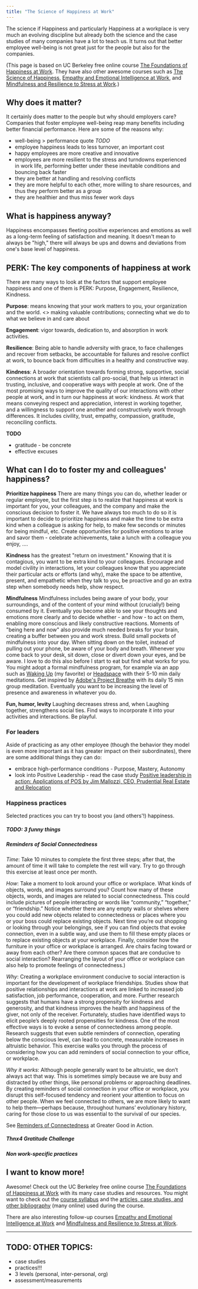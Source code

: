 ```yaml
---
title: "The Science of Happiness at Work"
---
```


The science if Happiness and particularly Happiness at a workplace is very much an evolving discipline but already both the science and the case studies of many companies have a lot to teach us. It turns out that better employee well-being is not great just for the people but also for the companies.

(This page is based on UC Berkeley free online course [The Foundations of Happiness at Work](https://www.edx.org/course/the-foundations-of-happiness-at-work). They have also other awesome courses such as [The Science of Happiness](https://www.edx.org/course/the-science-of-happiness-0), [Empathy and Emotional Intelligence at Work](https://www.edx.org/course/empathy-emotional-intelligence-work-uc-berkeleyx-gg203x), and [Mindfulness and Resilience to Stress at Work](https://www.edx.org/course/mindfulness-resilience-stress-work-uc-berkeleyx-gg202x).)

Why does it matter?
-------------------

It certainly does matter to the people but why should employers care? Companies that foster employee well-being reap many benefits including better financial performance. Here are some of the reasons why:

* well-being > performance quote *TODO*
* employee happiness leads to less turnover, an important cost
* happy employees are more creative and innovative
* employees are more resilient to the stress and turndowns experienced in work life, performing better under these inevitable conditions and bouncing back faster
* they are better at handling and resolving conflicts
* they are more helpful to each other, more willing to share resources, and thus they perform better as a group
* they are healthier and thus miss fewer work days

What is happiness anyway?
-------------------------

Happiness encompasses fleeting positive experiences and emotions as well as a long-term feeling of satisfaction and meaning. It doesn't mean to always be "high," there will always be ups and downs and deviations from one's base level of happiness.

PERK: The key components of happiness at work
---------------------------------------------

There are many ways to look at the factors that support employee happiness and one of them is PERK: Purpose, Engagement, Resilience, Kindness.

**Purpose**: means knowing that your work matters to you, your organization and the world. <> making valuable contributions; connecting what we do to what we believe in and care about

**Engagement**: vigor towards, dedication to, and absorption in work activities.

**Resilience**: Being able to handle adversity with grace, to face challenges and recover from setbacks, be accountable for failures and resolve conflict at work, to bounce back from difficulties in a healthy and constructive way.

**Kindness**: A broader orientation towards forming strong, supportive, social connections at work that scientists call pro-social, that help us interact in trusting, inclusive, and cooperative ways with people at work. One of the most promising ways to improve the quality of our interactions with other people at work, and in turn our happiness at work: kindness. At work that means conveying respect and appreciation, interest in working together, and a willingness to support one another and constructively work through differences. It includes civility, trust, empathy, compassion, gratitude, reconciling conflicts.

**TODO**

- gratitude - be concrete
- effective excuses

What can I do to foster my and colleagues' happiness?
-----------------------------------------------------

**Prioritize happiness** There are many things you can do, whether leader or regular employee, but the first step is to realize that happiness at work is important for you, your colleagues, and the company and make the conscious decision to foster it. We have always too much to do so it is important to decide to prioritize happiness and make the time to be extra kind when a colleague is asking for help, to make few seconds or minutes for being mindful, etc. Create opportunities for positive emotions to arise and savor them - celebrate achievements, take a lunch with a colleague you enjoy, ....

**Kindness** has the greatest "return on investment." Knowing that it is contagious, you want to be extra kind to your colleagues. Encourage and model civility in interactions, let your colleagues know that you appreciate their particular acts or efforts (and why), make the space to be attentive, present, and empathetic when they talk to you, be proactive and go an extra step when somebody needs help, show respect.

**Mindfulness** Mindfulness includes being aware of your body, your surroundings, and of the content of your mind without (crucially!) being consumed by it. Eventually you become able to see your thoughts and emotions more clearly and to decide whether - and how - to act on them, enabling more conscious and likely constructive reactions. Moments of "being here and now" also provide much needed breaks for your brain, creating a buffer between you and work stress. Build small pockets of mindfulness into your day. When sitting down on the toilet, instead of pulling out your phone, be aware of your body and breath. Whenever you come back to your desk, sit down, close or divert down your eyes, and be aware. I love to do this also before I start to eat but find what works for you. You might adopt a formal mindfulness program, for example via an app such as [Waking Up](TODO) (my favorite) or [Headspace](TODO) with their 5-10 min daily meditations. Get inspired by [Adobe's Project Breathe](TODO) with its daily 15 min group meditation. Eventually you want to be increasing the level of presence and awareness in whatever you do.

**Fun, humor, levity** Laughing decreases stress and, when Laughing together, strengthens social ties. Find ways to incorporate it into your activities and interactions. Be playful.

### For leaders

Aside of practicing as any other employee (though the behavior they model is even more important as it has greater impact on their subordinates), there are some additional things they can do:

- embrace high-performance conditions - Purpose, Mastery, Autonomy
- look into Positive Leadership - read the case study [Positive leadership in action: Applications of POS by Jim Mallozzi, CEO, Prudential Real Estate and Relocation](TODO)

### Happiness practices

Selected practices you can try to boost you (and others'!) happiness.

##### TODO: 3 funny things

##### Reminders of Social Connectedness

_Time_: Take 10 minutes to complete the first three steps; after that, the amount of time it will take to complete the rest will vary. Try to go through this exercise at least once per month.

_How_: Take a moment to look around your office or workplace. What kinds of objects, words, and images surround you?
Count how many of these objects, words, and images are related to social connectedness. This could include pictures of people interacting or words like “community,” “together,” or “friendship.”
Notice whether there are any empty walls or shelves where you could add new objects related to connectedness or places where you or your boss could replace existing objects.
Next time you’re out shopping or looking through your belongings, see if you can find objects that evoke connection, even in a subtle way, and use them to fill these empty places or to replace existing objects at your workplace.
Finally, consider how the furniture in your office or workplace is arranged. Are chairs facing toward or away from each other? Are there common spaces that are conducive to social interaction? Rearranging the layout of your office or workplace can also help to promote feelings of connectedness.)

_Why_: Creating a workplace environment conducive to social interaction is important for the development of workplace friendships. Studies show that positive relationships and interactions at work are linked to increased job satisfaction, job performance, cooperation, and more. Further research suggests that humans have a strong propensity for kindness and generosity, and that kindness improves the health and happiness of the giver, not only of the receiver. Fortunately, studies have identified ways to elicit people’s deeply rooted propensities for kindness. One of the most effective ways is to evoke a sense of connectedness among people. Research suggests that even subtle reminders of connection, operating below the conscious level, can lead to concrete, measurable increases in altruistic behavior. This exercise walks you through the process of considering how you can add reminders of social connection to your office, or workplace.

_Why it works_: Although people generally want to be altruistic, we don’t always act that way. This is sometimes simply because we are busy and distracted by other things, like personal problems or approaching deadlines. By creating reminders of social connection in your office or workplace, you disrupt this self-focused tendency and reorient your attention to focus on other people. When we feel connected to others, we are more likely to want to help them—perhaps because, throughout humans’ evolutionary history, caring for those close to us was essential to the survival of our species.

See [Reminders of Connectedness](https://ggia.berkeley.edu/practice/reminders_of_connectedness) at Greater Good in Action.


##### Thnx4 Gratitude Challenge

##### Non work-specific practices

## I want to know more!

Awesome! Check out the UC Berkeley free online course [The Foundations of Happiness at Work](https://www.edx.org/course/the-foundations-of-happiness-at-work) with its many case studies and resources. You might want to check out the [course syllabus](GG201x_Syllabus_Fall_2018.pdf) and the [articles, case studies, and other bibliography](GG201x__Bibliography_2018.pdf) (many online) used during the course.

There are also interesting follow-up courses [Empathy and Emotional Intelligence at Work](https://www.edx.org/course/empathy-emotional-intelligence-work-uc-berkeleyx-gg203x) and [Mindfulness and Resilience to Stress at Work](https://www.edx.org/course/mindfulness-resilience-stress-work-uc-berkeleyx-gg202x).

---

## **TODO: OTHER TOPICS:**

- case studies
- practices!!!
- 3 levels (personal, inter-personal, org)
- assessment/measurements
